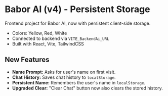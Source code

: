 # Babor AI (v4) - Persistent Storage

Frontend project for Babor AI, now with persistent client-side storage.

- Colors: Yellow, Red, White
- Connected to backend via `VITE_BackendAi_URL`
- Built with React, Vite, TailwindCSS

## New Features
- **Name Prompt:** Asks for user's name on first visit.
- **Chat History:** Saves chat history to `localStorage`.
- **Persistent Name:** Remembers the user's name in `localStorage`.
- **Upgraded Clear:** "Clear Chat" button now also clears the stored history.
